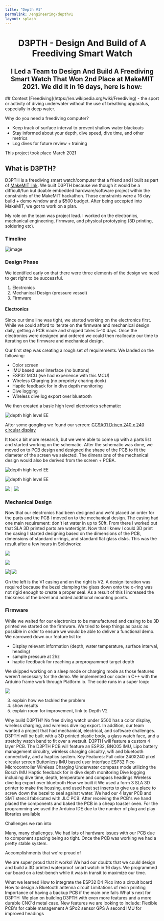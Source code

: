 ```yaml
---
title: "Depth V1"
permalink: /engineering/depthv1
layout: splash
---
```


<h1 style="text-align: center;">D3PTH - Design And Build of A Freediving Smart Watch </h1>
<h2 style="text-align: center;">I Led a Team to Design And Build A Freediving Smart Watch That Won 2nd Place at MakeMIT 2021. We did it in 16 days, here is how:  </h2>
## Context
[Freediving](https://en.wikipedia.org/wiki/Freediving) - the sport or activity of diving underwater without the use of breathing apparatus, especially in deep water.

Why do you need a freediving computer? 
- Keep track of surface interval to prevent shallow water blackouts
- Stay informed about your depth, dive speed, dive time, and other metrics
- Log dives for future review + training

This project took place March 2021

## What is D3PTH?
D3PTH is a freediving smart watch/computer that a friend and I built as part of [MakeMIT link](https://www.devpost.com/software/d3pth). We built D3PTH because we though it would be a difficult/fun but doable embedded hardware/software project within the constraints of the MakeMIT hackathon. Those constraints were a 16 day build + demo window and a $500 budget. After being accepted into MakeMIT, we got to work on a plan.

My role on the team was project lead. I worked on the electronics, mechanical engineering, firmware, and physical prototyping (3D printing, soldering etc).

### Timeline 

![image](/assets/images/d3pth_timeline.png)

### Design Phase

We identified early on that there were three elements of the design we need to get right to be successful. 
1. Electronics
2. Mechanical Design (pressure vessel)
3. Firmware

#### Electronics

Since our time line was tight, we started working on the electronics first. While we could afford to iterate on the firmware and mechanical design daily, getting a PCB made and shipped takes 5-10 days. Once the electronics were designed and ordered we could then reallocate our time to iterating on the firmware and mechanical design.

Our first step was creating a rough set of requirements. We landed on the following:

- Color screen
- IMU based user interface (no buttons)
- ESP32 MCU (we had experience with this MCU)
- Wireless Charging (no propriety charing dock)
- Haptic feedback for in dive depth monitoring
- Dive logging 
- Wireless dive log export over bluetooth

We then created a basic high level electronics schematic: 

![depth high level EE](/assets/images/d3pth_ee_highlvl.png)

After some googling we found our screen: [GC9A01 Driven 240 x 240 circular display](https://www.makerfabs.com/desfile/files/ER-TFTM1.28-1_Datasheet.pdf)

It took a bit more research, but we were able to come up with a parts list and started working on the schematic. After the schematic was done, we moved on to PCB design and designed the shape of the PCB to fit the diameter of the screen we selected. The dimensions of the mechanical design would also be derived from the screen + PCBA.

![depth high level EE](/assets/images/d3pth_ee_parts_table.png)

![depth high level EE](/assets/images/d3pth_ee_sch.png)

![](/assets/images/d3pth_pcb_render.png)  |  ![](/assets/images/d3pth_oven.png)

### Mechanical Design

Now that our electronics had been designed and we'd placed an order for the parts and the PCB I moved on to the mechanical design. The casing had one main requirement: don't let water in up to 50ft. From there I worked out that SLA 3D printed parts are watertight. Now that I knew I could 3D print the casing I started designing based on the dimensions of the PCB, dimensions of standard o-rings, and standard flat glass disks. This was the result after a few hours in Solidworks:


![](/assets/images/depth_meche_exploded.png)  

![](/assets/images/depth_meche_cross_section.png)

![](/assets/images/depth_3D_print.png)|![](/assets/images/depth_meche_v2.png)

On the left is the V1 casing and on the right is V2. A design iteration was required because the bezel clamping the glass down onto the o-ring was not rigid enough to create a proper seal. As a result of this I increased the thickness of the bezel and added additional mounting points. 

### Firmware

While we waited for our electronics to be manufactured and casing to be 3D printed we started on the firmware. We tried to keep things as basic as possible in order to ensure we would be able to deliver a functional demo. We narrowed down our feature list to:

- Display relevant information (depth, water temperature, surface interval, heading)
- sample pressure at 2hz
- haptic feedback for reaching a preprogrammed target depth

We skipped working on a sleep mode or charging mode as those features weren't necessary for the demo. We implemented our code in C++ with the Arduino frame work through Platform.io. The code runs in a super loop:

![](/assets/images/d3pth_fw.png)


3. explain how we tackled the problem
4. show results
5. explain room for improvement, link to Depth V2



 






Why build D3PTH?
No free diving watch under $500 has a color display, wireless charging, and wireless dive log export. In addition, our team wanted a project that had mechanical, electrical, and software challenges.
D3PTH will be built with a 3D printed plastic body, a glass watch face, and a stretchy watch band to fit over a wetsuit. D3PTH will feature a custom 4 layer PCB. The D3PTH PCB will feature an ESP32, BNO05 IMU, Lipo battery management circuitry, wireless charging circuitry, wifi and bluetooth connectivity, and a haptics system.
Key Features: Full color 240X240 pixel circular screen Buttonless IMU based user interface ESP32 Pico Microcontroller Wireless Charging Underwater compass mode utilizing the Bosch IMU Haptic feedback for in dive depth monitoring Dive logging including dive time, depth, temperature and compass headings Wireless dive log export over bluetooth
How we built it
We used a form 3 SLA 3D printer to make the housing, and used heat set inserts to give us a place to screw down the bezel to seal against water.
We had our 4 layer PCB and SMT stencil fabricated with JLC PCB. After receiving the PCB's we hand placed the components and baked the PCB in a cheap toaster oven.
For the programming we used the Arduino IDE due to the number of plug and play libraries available

Challenges we ran into

Many, many challenges. We had lots of hardware issues with our PCB due to component spacing being so tight. Once the PCB was working we had a pretty stable system.

Accomplishments that we're proud of

We are super proud that it works! We had our doubts that we could design and build a 3D printed waterproof smart watch in 16 days. We programmed our board on a test-bench while it was in transit to maximize our time.

What we learned
How to integrate the ESP32 D4 Pico into a circuit board
How to design a Bluetooth antenna circuit
Limitations of resin printing
Importance of having a backup PCB if the main one fails
What's next for D3PTH
​
We plan on building D3PTH with even more features and a more durable CNC'd metal case. New features we are looking to include:
Flexible PCB's for cable management
A SPo2 sensor
GPS
A second IMU for improved headings